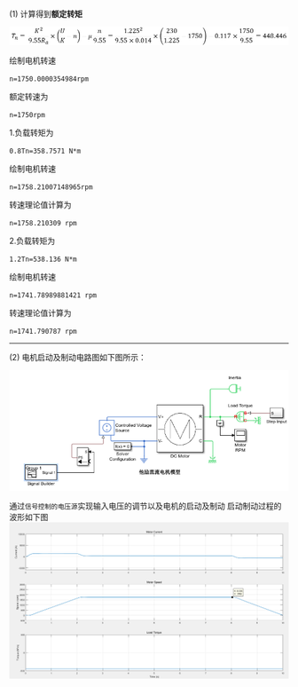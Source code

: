 (1)
计算得到**额定转矩**

![Alt text](./1552142338212.png)

绘制电机转速

`n=1750.0000354984rpm`

额定转速为

`n=1750rpm`

1.负载转矩为

`0.8Tn=358.7571 N*m`


绘制电机转速

`n=1758.21007148965rpm`

转速理论值计算为

`n=1758.210309 rpm`

2.负载转矩为

`1.2Tn=538.136 N*m`

绘制电机转速

`n=1741.78989881421 rpm`

转速理论值计算为

`n=1741.790787 rpm`


----------


(2)
电机启动及制动电路图如下图所示：

![Alt text](./图2.png)

通过`信号控制的电压源`实现输入电压的调节以及电机的启动及制动
启动制动过程的波形如下图
![Alt text](./图1.png)


